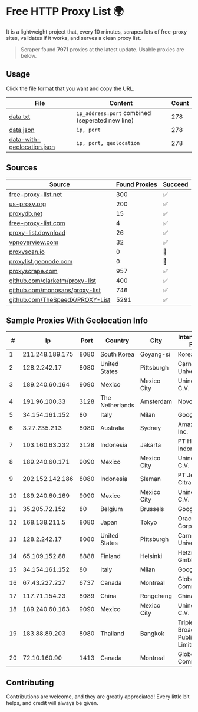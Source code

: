 
# Free HTTP Proxy List 🌍

It is a lightweight project that, every 10 minutes, scrapes lots of free-proxy sites, validates if it works, and serves a clean proxy list.


> Scraper found **7971** proxies at the latest update. Usable proxies are below.

## Usage

Click the file format that you want and copy the URL.


|File|Content|Count|
|----|-------|-----|
|[data.txt](https://raw.githubusercontent.com/themiralay/Proxy-List-World/master/data.txt)|`ip_address:port` combined (seperated new line)|278|
|[data.json](https://raw.githubusercontent.com/themiralay/Proxy-List-World/master/data.json)|`ip, port`|278|
|[data-with-geolocation.json](https://raw.githubusercontent.com/themiralay/Proxy-List-World/master/data-with-geolocation.json)|`ip, port, geolocation`|278|

## Sources

|Source|Found Proxies|Succeed|
|------|-------------|-------|
|[free-proxy-list.net](https://free-proxy-list.net)|300|✅|
|[us-proxy.org](https://www.us-proxy.org)|200|✅|
|[proxydb.net](http://proxydb.net)|15|✅|
|[free-proxy-list.com](https://free-proxy-list.com/?page=&port=&type%5B%5D=http&type%5B%5D=https&up_time=0&search=Search)|4|✅|
|[proxy-list.download](https://www.proxy-list.download/HTTP)|26|✅|
|[vpnoverview.com](https://vpnoverview.com/privacy/anonymous-browsing/free-proxy-servers)|32|✅|
|[proxyscan.io](https://www.proxyscan.io)|0|🚫|
|[proxylist.geonode.com](https://proxylist.geonode.com/api/proxy-list?limit=300&page=1&sort_by=lastChecked&sort_type=desc&protocols=http,https)|0|🚫|
|[proxyscrape.com](https://api.proxyscrape.com/v2/?request=displayproxies&protocol=http&timeout=10000&country=all&ssl=all&anonymity=all)|957|✅|
|[github.com/clarketm/proxy-list](https://raw.githubusercontent.com/clarketm/proxy-list/master/proxy-list-raw.txt)|400|✅|
|[github.com/monosans/proxy-list](https://raw.githubusercontent.com/monosans/proxy-list/main/proxies/http.txt)|746|✅|
|[github.com/TheSpeedX/PROXY-List](https://raw.githubusercontent.com/TheSpeedX/PROXY-List/master/http.txt)|5291|✅|


## Sample Proxies With Geolocation Info

|#|Ip|Port|Country|City|Internet Service Provider|
|-|--|----|-------|----|-------------------------|
|1|211.248.189.175|8080|South Korea|Goyang-si|Korea Telecom|
|2|128.2.242.17|8080|United States|Pittsburgh|Carnegie Mellon University|
|3|189.240.60.164|9090|Mexico|Mexico City|Uninet S.A. de C.V.|
|4|191.96.100.33|3128|The Netherlands|Amsterdam|NovoServe B.V.|
|5|34.154.161.152|80|Italy|Milan|Google LLC|
|6|3.27.235.213|8080|Australia|Sydney|Amazon.com, Inc.|
|7|103.160.63.232|3128|Indonesia|Jakarta|PT Herza Digital Indonesia|
|8|189.240.60.171|9090|Mexico|Mexico City|Uninet S.A. de C.V.|
|9|202.152.142.186|8080|Indonesia|Sleman|PT Jembatan Citra Nusantara|
|10|189.240.60.169|9090|Mexico|Mexico City|Uninet S.A. de C.V.|
|11|35.205.72.152|80|Belgium|Brussels|Google LLC|
|12|168.138.211.5|8080|Japan|Tokyo|Oracle Corporation|
|13|128.2.242.17|8080|United States|Pittsburgh|Carnegie Mellon University|
|14|65.109.152.88|8888|Finland|Helsinki|Hetzner Online GmbH|
|15|34.154.161.152|80|Italy|Milan|Google LLC|
|16|67.43.227.227|6737|Canada|Montreal|GloboTech Communications|
|17|117.71.154.23|8089|China|Rongcheng|Chinanet|
|18|189.240.60.163|9090|Mexico|Mexico City|Uninet S.A. de C.V.|
|19|183.88.89.203|8080|Thailand|Bangkok|Triple T Broadband Public Company Limited|
|20|72.10.160.90|1413|Canada|Montreal|GloboTech Communications|



## Contributing

Contributions are welcome, and they are greatly appreciated! Every
little bit helps, and credit will always be given.


